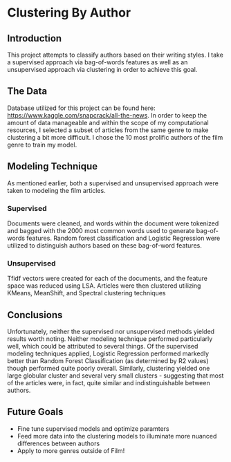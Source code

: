 # Clustering By Author

## Introduction
This project attempts to classify authors based on their writing styles. I take a supervised approach via bag-of-words features as well as an unsupervised approach via clustering in order to achieve this goal.

## The Data
Database utilized for this project can be found here: https://www.kaggle.com/snapcrack/all-the-news. In order to keep the amount of data manageable and within the scope of my computational resources, I selected a subset of articles from the same genre to make clustering a bit more difficult. I chose the 10 most prolific authors of the film genre to train my model.

## Modeling Technique
As mentioned earlier, both a supervised and unsupervised approach were taken to modeling the film articles.

### Supervised
Documents were cleaned, and words within the document were tokenized and bagged with the 2000 most common words used to generate bag-of-words features. Random forest classification and Logistic Regression were utilized to distinguish authors based on these bag-of-word features.

### Unsupervised
Tfidf vectors were created for each of the documents, and the feature space was reduced using LSA. Articles were then clustered utilizing KMeans, MeanShift, and Spectral clustering techniques

## Conclusions
Unfortunately, neither the supervised nor unsupervised methods yielded results worth noting. Neither modeling technique performed particularly well, which could be attributed to several things. Of the supervised modeling techniques applied, Logistic Regression performed markedly better than Random Forest Classification (as determined by R2 values) though performed quite poorly overall. Similarly, clustering yielded one large globular cluster and several very small clusters - suggesting that most of the articles were, in fact, quite similar and indistinguishable between authors.

## Future Goals
* Fine tune supervised models and optimize paramters
* Feed more data into the clustering models to illuminate more nuanced differences between authors
* Apply to more genres outside of Film!
